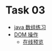 # Task 03

- [java 数组练习](javascript.js)
- [DOM 操作](dom.html)
    - [在线预览](https://learn-tour.github.io/tangzhuan/tasks/task03/dom.html)